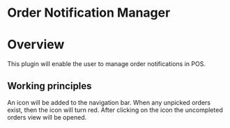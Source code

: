 # Order Notification Manager

# Overview

This plugin will enable the user to manage order notifications in POS.

## Working principles

An icon will be added to the navigation bar. When any unpicked orders exist, then
the icon will turn red. After clicking on the icon the uncompleted orders view
will be opened.
